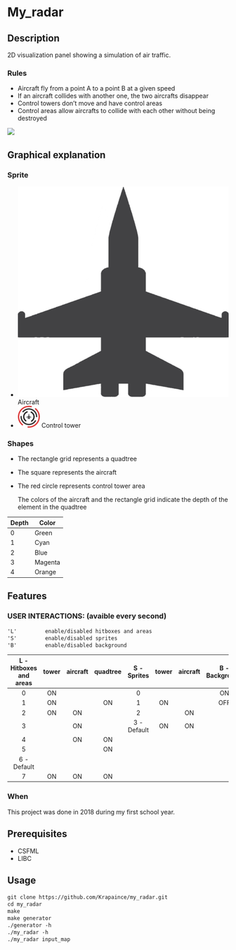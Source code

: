 
# My_radar

## Description

2D visualization panel showing a simulation of air traffic.

### Rules
- Aircraft fly from a point A to a point B at a given speed
- If an aircraft collides with another one, the two aircrafts disappear
- Control towers don’t move and have control areas
- Control areas allow aircrafts to collide with each other without being destroyed

![](https://github.com/Krapaince/my_radar/blob/master/resources/my_radar.gif)

## Graphical explanation

### Sprite
 - ![Aircraft_sprite](https://github.com/Krapaince/my_radar/blob/master/resources/aircraft.png) Aircraft
 - ![Tower_sprite](https://github.com/Krapaince/my_radar/blob/master/resources/radar.png) Control tower

### Shapes
- The rectangle grid represents a quadtree
- The square represents the aircraft
- The red circle represents control tower area

  The colors of the aircraft and the rectangle grid indicate the depth of the element in the quadtree
  
| Depth | Color   |
|-------|---------|
| 0     | Green   |
| 1     | Cyan    |
| 2     | Blue    |
| 3     | Magenta |
| 4     | Orange  |

## Features
### USER INTERACTIONS: (avaible every second)
    'L'         enable/disabled hitboxes and areas
    'S'         enable/disabled sprites
    'B'         enable/disabled background

|L -   Hitboxes and areas | tower | aircraft    | quadtree |  S - Sprites  | tower   | aircraft |  B  - Background |
|:-----------------------:|:-----:|:-----------:|:--------:|:-------------:|:-------:|:--------:|:----------------:|
|             0           |    ON |             |          |      0        |         |          |        ON        |
|             1           |    ON |             |   ON     |     1         |  ON     |          |        OFF       |
|             2           |    ON |    ON       |          |     2         |         |   ON     |
|             3           |       |    ON       |          |   3 - Default |  ON     |   ON     |
|             4           |       |    ON       |   ON     |
|             5           |       |             |   ON     |
|             6 - Default |       |             |          |
|             7           |  ON   |    ON       |   ON     |
### When

This project was done in 2018 during my first school year.

## Prerequisites
- CSFML
- LIBC
## Usage

```
git clone https://github.com/Krapaince/my_radar.git
cd my_radar
make
make generator
./generator -h
./my_radar -h
./my_radar input_map
```